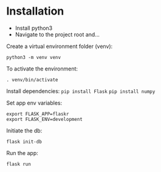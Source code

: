# Installation

* Install python3
* Navigate to the project root and...

Create a virtual environment folder (venv):

`python3 -m venv venv`

To activate the environment:

`. venv/bin/activate`

Install dependencies:
`pip install Flask`
`pip install numpy`

Set app env variables:

```
export FLASK_APP=flaskr
export FLASK_ENV=development
```

Initiate the db:

`flask init-db`

Run the app:

`flask run`
